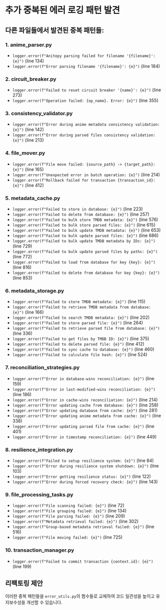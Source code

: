 # 추가 중복된 에러 로깅 패턴 발견

## 다른 파일들에서 발견된 중복 패턴들:

### 1. anime_parser.py
- `logger.error(f"Anitopy parsing failed for filename '{filename}': {e}")` (line 134)
- `logger.error(f"Error parsing filename '{filename}': {e}")` (line 184)

### 2. circuit_breaker.py
- `logger.error(f"Failed to reset circuit breaker '{name}': {e}")` (line 273)
- `logger.error(f"Operation failed: {op_name}. Error: {e}")` (line 355)

### 3. consistency_validator.py
- `logger.error(f"Error during anime metadata consistency validation: {e}")` (line 142)
- `logger.error(f"Error during parsed files consistency validation: {e}")` (line 213)

### 4. file_mover.py
- `logger.error(f"File move failed: {source_path} -> {target_path}: {e}")` (line 165)
- `logger.error(f"Unexpected error in batch operation: {e}")` (line 214)
- `logger.error(f"Rollback failed for transaction {transaction_id}: {e}")` (line 412)

### 5. metadata_cache.py
- `logger.error(f"Failed to store in database: {e}")` (line 223)
- `logger.error(f"Failed to delete from database: {e}")` (line 257)
- `logger.error(f"Failed to bulk store TMDB metadata: {e}")` (line 576)
- `logger.error(f"Failed to bulk store parsed files: {e}")` (line 615)
- `logger.error(f"Failed to bulk update TMDB metadata: {e}")` (line 653)
- `logger.error(f"Failed to bulk update parsed files: {e}")` (line 686)
- `logger.error(f"Failed to bulk update TMDB metadata by IDs: {e}")` (line 729)
- `logger.error(f"Failed to bulk update parsed files by paths: {e}")` (line 772)
- `logger.error(f"Failed to load from database for key {key}: {e}")` (line 816)
- `logger.error(f"Failed to delete from database for key {key}: {e}")` (line 853)

### 6. metadata_storage.py
- `logger.error(f"Failed to store TMDB metadata: {e}")` (line 115)
- `logger.error(f"Failed to retrieve TMDB metadata from database: {e}")` (line 166)
- `logger.error(f"Failed to search TMDB metadata: {e}")` (line 202)
- `logger.error(f"Failed to store parsed file: {e}")` (line 264)
- `logger.error(f"Failed to retrieve parsed file from database: {e}")` (line 336)
- `logger.error(f"Failed to get files by TMDB ID: {e}")` (line 375)
- `logger.error(f"Failed to delete parsed file: {e}")` (line 412)
- `logger.error(f"Failed to sync cache to database: {e}")` (line 460)
- `logger.error(f"Failed to calculate file hash: {e}")` (line 524)

### 7. reconciliation_strategies.py
- `logger.error(f"Error in database-wins reconciliation: {e}")` (line 159)
- `logger.error(f"Error in last-modified-wins reconciliation: {e}")` (line 186)
- `logger.error(f"Error in cache-wins reconciliation: {e}")` (line 214)
- `logger.error(f"Error updating cache from database: {e}")` (line 258)
- `logger.error(f"Error updating database from cache: {e}")` (line 281)
- `logger.error(f"Error updating anime metadata from cache: {e}")` (line 338)
- `logger.error(f"Error updating parsed file from cache: {e}")` (line 401)
- `logger.error(f"Error in timestamp reconciliation: {e}")` (line 449)

### 8. resilience_integration.py
- `logger.error(f"Failed to setup resilience system: {e}")` (line 84)
- `logger.error(f"Error during resilience system shutdown: {e}")` (line 103)
- `logger.error(f"Error getting resilience status: {e}")` (line 122)
- `logger.error(f"Error during forced recovery check: {e}")` (line 143)

### 9. file_processing_tasks.py
- `logger.error(f"File scanning failed: {e}")` (line 72)
- `logger.error(f"File grouping failed: {e}")` (line 134)
- `logger.error(f"File parsing failed: {e}")` (line 209)
- `logger.error(f"Metadata retrieval failed: {e}")` (line 302)
- `logger.error(f"Group-based metadata retrieval failed: {e}")` (line 516)
- `logger.error(f"File moving failed: {e}")` (line 725)

### 10. transaction_manager.py
- `logger.error(f"Failed to commit transaction {context.id}: {e}")` (line 199)

## 리팩토링 제안
이러한 중복 패턴들을 `error_utils.py`의 함수들로 교체하여 코드 일관성을 높이고 유지보수성을 개선할 수 있습니다.
